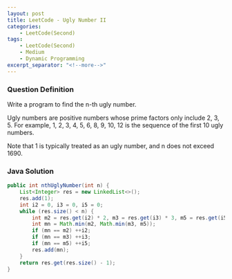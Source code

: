 ```yaml
---
layout: post
title: LeetCode - Ugly Number II
categories:
    - LeetCode(Second)
tags:
    - LeetCode(Second)
    - Medium
    - Dynamic Programming
excerpt_separator: "<!--more-->"
---
```


### Question Definition
Write a program to find the n-th ugly number.

Ugly numbers are positive numbers whose prime factors only include 2, 3, 5. For example, 1, 2, 3, 4, 5, 6, 8, 9, 10, 12 is the sequence of the first 10 ugly numbers.
<!--more-->

Note that 1 is typically treated as an ugly number, and n does not exceed 1690.
### Java Solution
```java
public int nthUglyNumber(int n) {
    List<Integer> res = new LinkedList<>();
    res.add(1);
    int i2 = 0, i3 = 0, i5 = 0;
    while (res.size() < n) {
        int m2 = res.get(i2) * 2, m3 = res.get(i3) * 3, m5 = res.get(i5) * 5;
        int mn = Math.min(m2, Math.min(m3, m5));
        if (mn == m2) ++i2;
        if (mn == m3) ++i3;
        if (mn == m5) ++i5;
        res.add(mn);
    }
    return res.get(res.size() - 1);
}
```